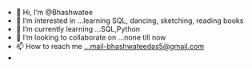 - 👋 Hi, I’m @Bhashwatee
- 👀 I’m interested in ...learning SQL, dancing, sketching, reading books
- 🌱 I’m currently learning ...SQL,Python
- 💞️ I’m looking to collaborate on ...none till now
- 📫 How to reach me ...mail-bhashwateedas5@gmail.com
- 

<!---
Bhashwate/Bhashwate is a ✨ special ✨ repository because its `README.md` (this file) appears on your GitHub profile.
You can click the Preview link to take a look at your changes.
--->
